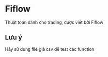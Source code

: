 # Fiflow

Thuật toán dành cho trading, được viết bởi Fiflow

## Lưu ý
Hãy sử dụng file giá csv để test các function
